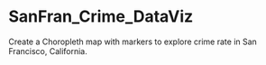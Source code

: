 # SanFran_Crime_DataViz
Create a Choropleth map with markers to explore crime rate in San Francisco, California.
